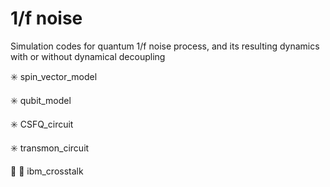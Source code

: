 # 1/f noise

Simulation codes for quantum 1/f noise process, and its resulting dynamics with or without dynamical decoupling

:eight_spoked_asterisk: spin_vector_model

:eight_spoked_asterisk: qubit_model

:eight_spoked_asterisk: CSFQ_circuit 

:eight_spoked_asterisk: transmon_circuit 

:large_blue_circle: :large_blue_circle: ibm_crosstalk
